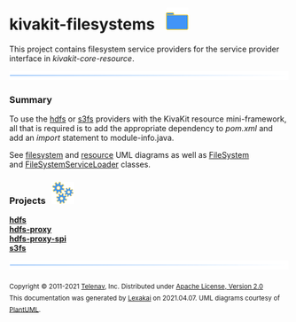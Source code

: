 # kivakit-filesystems &nbsp;&nbsp;![](../documentation/images/folder-40.png)

This project contains filesystem service providers for the service provider interface in *kivakit-core-resource*.

![](documentation/images/horizontal-line.png)

[//]: # (start-user-text)

### Summary <a name = "summary"></a>

To use the [hdfs](hdfs/README.md) or [s3fs](s3fs/README.md) providers with the KivaKit resource mini-framework,  
all that is required is to add the appropriate dependency to *pom.xml* and  
add an *import* statement to module-info.java.

See [filesystem](https://github.com/Telenav/kivakit/blob/master/kivakit-core/resource/documentation/diagrams/com.telenav.kivakit.core.filesystem.spi.svg)
and [resource](https://github.com/Telenav/kivakit/blob/master/kivakit-core/resource/documentation/diagrams/com.telenav.kivakit.core.resource.svg)
UML diagrams as well
as  [FileSystem](https://telenav.github.io/kivakit/javadoc/kivakit.core.resource/com/telenav/kivakit/core/filesystem/spi/FileSystemService.html)  
and [FileSystemServiceLoader](https://telenav.github.io/kivakit/javadoc/kivakit.core.resource/com/telenav/kivakit/core/filesystem/loader/FileSystemServiceLoader.html)
classes.

[//]: # (end-user-text)

### Projects &nbsp; ![](documentation/images/gears-40.png)

[**hdfs**](hdfs/README.md)  
[**hdfs-proxy**](hdfs-proxy/README.md)  
[**hdfs-proxy-spi**](hdfs-proxy-spi/README.md)  
[**s3fs**](s3fs/README.md)  

[//]: # (start-user-text)



[//]: # (end-user-text)

![](documentation/images/horizontal-line.png)

<sub>Copyright &#169; 2011-2021 [Telenav](http://telenav.com), Inc. Distributed under [Apache License, Version 2.0](LICENSE)</sub>  
<sub>This documentation was generated by [Lexakai](https://github.com/Telenav/lexakai) on 2021.04.07. UML diagrams courtesy
of [PlantUML](http://plantuml.com).</sub>
